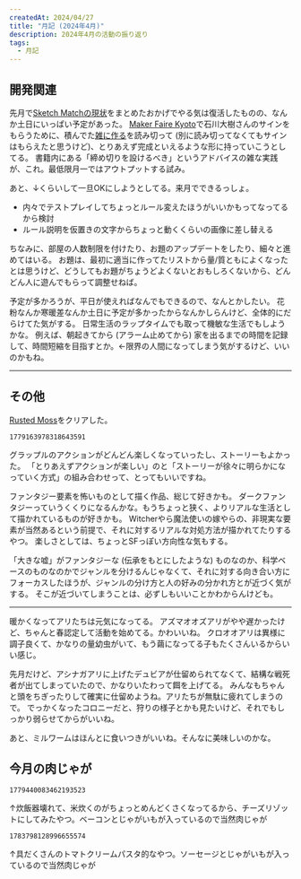 ```yaml
---
createdAt: 2024/04/27
title: "月記 (2024年4月)"
description: 2024年4月の活動の振り返り
tags: 
  - 月記
---
```


## 開発関連

先月で[Sketch Matchの現状](../sketch-match-introduce)をまとめたおかげでやる気は復活したものの、なんか土日にいっぱい予定があった。
[Maker Faire Kyoto](https://makezine.jp/event/mfk2024/program/#stage_day1)で石川大樹さんのサインをもらうために、積んでた[雑に作る](https://www.oreilly.co.jp/books/9784814400492/)を読み切って (別に読み切ってなくてもサインはもらえたと思うけど)、とりあえず完成といえるような形に持っていこうとしてる。
書籍内にある「締め切りを設けるべき」というアドバイスの雑な実践が、これ。最低限月一ではアウトプットする試み。

あと、↓くらいして一旦OKにしようとしてる。来月でできるっしょ。

* 内々でテストプレイしてちょっとルール変えたほうがいいかもってなってるから検討
* ルール説明を仮置きの文字からちょっと動くくらいの画像に差し替える

ちなみに、部屋の人数制限を付けたり、お題のアップデートをしたり、細々と進めてはいる。
お題は、最初に適当に作ってたリストから量/質ともによくなったとは思うけど、どうしてもお題がちょうどよくないとおもしろくないから、どんどん人に遊んでもらって調整せねば。

予定が多かろうが、平日が使えればなんでもできるので、なんとかしたい。
花粉なんか寒暖差なんか土日に予定が多かったからなんかしらんけど、全体的にだらけてた気がする。
日常生活のラップタイムでも取って機敏な生活でもしようかな。
例えば、朝起きてから (アラーム止めてから) 家を出るまでの時間を記録して、時間短縮を目指すとか。←限界の人間になってしまう気がするけど、いいのかもね。

---

## その他

[Rusted Moss](https://store.steampowered.com/app/1772830)をクリアした。

```twitter
1779163978318643591
```

グラップルのアクションがどんどん楽しくなっていったし、ストーリーもよかった。
「とりあえずアクションが楽しい」のと「ストーリーが徐々に明らかになっていく方式」の組み合わせって、とってもいいですね。

ファンタジー要素を怖いものとして描く作品、総じて好きかも。
ダークファンタジーっていうくくりになるんかな。もうちょっと狭く、よりリアルな生活として描かれているものが好きかも。
Witcherやら魔法使いの嫁やらの、非現実な要素が当然あるという前提で、それに対するリアルな対処方法が描かれてたりするやつ。
楽しさとしては、ちょっとSFっぽい方向性な気もする。

「大きな嘘」がファンタジーな (伝承をもとにしたような) ものなのか、科学ベースのものなのかでジャンルを分けるんじゃなくて、それに対する向き合い方にフォーカスしたほうが、ジャンルの分け方と人の好みの分かれ方とが近づく気がする。
そこが近づいてしまうことは、必ずしもいいことかわからんけども。

---

暖かくなってアリたちは元気になってる。
アズマオオズアリがやや遅かったけど、ちゃんと春認定して活動を始めてる。かわいいね。
クロオオアリは異様に調子良くて、かなりの量幼虫がいて、もう繭になってる子もたくさんいるからいい感じ。

先月だけど、アシナガアリに上げたデュビアが仕留められてなくて、結構な戦死者が出てしまっていたので、かなりいたわって餌を上げてる。
みんなもちゃんと頭をちぎったりして確実に仕留めようね。アリたちが無駄に疲れてしまうので。
でっかくなったコロニーだと、狩りの様子とかも見たいけど、それでもしっかり弱らせてからがいいね。

あと、ミルワームはほんとに食いつきがいいね。そんなに美味しいのかな。

## 今月の肉じゃが

```twitter
1779440083462193523
```

↑炊飯器壊れて、米炊くのがちょっとめんどくさくなってるから、チーズリゾットにしてみたやつ。ベーコンとじゃがいもが入っているので当然肉じゃが

```twitter
1783798128996655574
```

↑具だくさんのトマトクリームパスタ的なやつ。ソーセージとじゃがいもが入っているので当然肉じゃが
